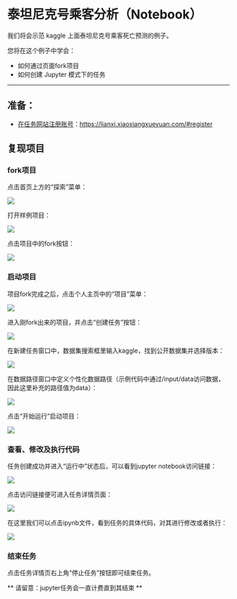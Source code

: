 # 泰坦尼克号乘客分析（Notebook） 

我们将会示范 kaggle 上面泰坦尼克号乘客死亡预测的例子。

您将在这个例子中学会：
- 如何通过页面fork项目
- 如何创建 Jupyter 模式下的任务

---

## 准备：
* [在任务网站注册账号](https://lianxi.xiaoxiangxueyuan.com/#register)：https://lianxi.xiaoxiangxueyuan.com/#register

## 复现项目

### fork项目
点击首页上方的“探索”菜单：

![](/asserts/img/main-explore.png)

打开样例项目：

![](/asserts/img/project-example.png)

点击项目中的fork按钮：

![](/asserts/img/project-fork.png)

### 启动项目

项目fork完成之后，点击个人主页中的“项目”菜单：

![](/asserts/img/projects-menu.png)

进入刚fork出来的项目，并点击“创建任务”按钮：

![](/asserts/img/create-task.png)

在新建任务窗口中，数据集搜索框里输入kaggle，找到公开数据集并选择版本：

![](/asserts/img/create_project.png)

在数据路径窗口中定义个性化数据路径（示例代码中通过/input/data访问数据，因此这里补充的路径值为data）：

![](/asserts/img/create_project_data_path.png)

点击“开始运行”启动项目：

![](/asserts/img/start_project.png)

### 查看、修改及执行代码

任务创建成功并进入“运行中”状态后，可以看到jupyter notebook访问链接：

![](/asserts/img/project_create_succ.png)

点击访问链接便可进入任务详情页面：

![](/asserts/img/project_detail.png)

在这里我们可以点击ipynb文件，看到任务的具体代码，对其进行修改或者执行：

![](/asserts/img/notebook_view.png)

### 结束任务

点击任务详情页右上角“停止任务”按钮即可结束任务。

** 请留意：jupyter任务会一直计费直到其结束 **


